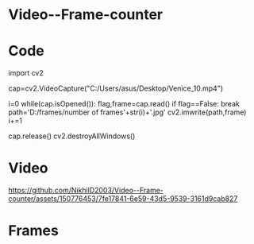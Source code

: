 # Video--Frame-counter
# Code
import cv2

cap=cv2.VideoCapture("C:/Users/asus/Desktop/Venice_10.mp4")

i=0
while(cap.isOpened()):
flag,frame=cap.read()
if flag==False:
break
path='D:/frames/number of frames'+str(i)+'.jpg'
cv2.imwrite(path,frame)
i+=1

cap.release()
cv2.destroyAllWindows()
# Video
https://github.com/NikhilD2003/Video--Frame-counter/assets/150776453/7fe17841-6e59-43d5-9539-3161d9cab827
# Frames

